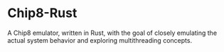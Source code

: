 # Chip8-Rust

A Chip8 emulator, written in Rust, with the goal of closely emulating the actual system behavior and exploring multithreading concepts.
